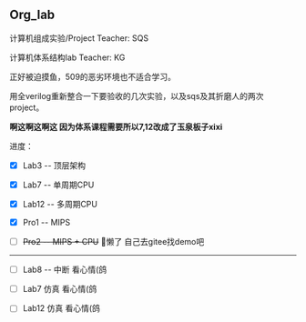 ## Org_lab

计算机组成实验/Project   Teacher: SQS

计算机体系结构lab           Teacher: KG



正好被迫摸鱼，509的恶劣环境也不适合学习。

用全verilog重新整合一下要验收的几次实验，以及sqs及其折磨人的两次project。

**啊这啊这啊这 因为体系课程需要所以7,12改成了玉泉板子xixi**

进度：

- [x]  Lab3 -- 顶层架构

- [x]  Lab7 -- 单周期CPU

- [x]  Lab12 -- 多周期CPU

- [x]  Pro1 -- MIPS

- [ ]  ~~Pro2 -- MIPS + CPU~~  👴懒了 自己去gitee找demo吧

  ------------------ -------------------------------

- [ ]  Lab8 -- 中断 看心情(鸽

- [ ]  Lab7 仿真 看心情(鸽

- [ ]  Lab12 仿真 看心情(鸽

  
